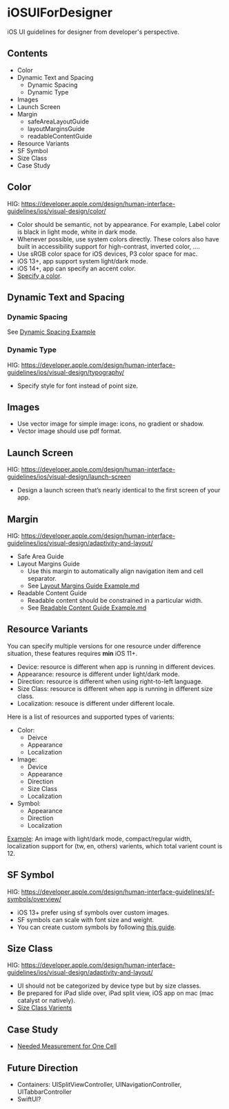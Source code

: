 # iOSUIForDesigner

iOS UI guidelines for designer from developer's perspective.

## Contents

- Color
- Dynamic Text and Spacing
  - Dynamic Spacing
  - Dynamic Type
- Images
- Launch Screen
- Margin
  - safeAreaLayoutGuide
  - layoutMarginsGuide
  - readableContentGuide
- Resource Variants
- SF Symbol
- Size Class
- Case Study

## Color

HIG: https://developer.apple.com/design/human-interface-guidelines/ios/visual-design/color/

- Color should be semantic, not by appearance. For example, Label color is black in light mode, white in dark mode.
- Whenever possible, use system colors directly. These colors also have built in accessibility support for high-contrast, inverted color, ....
- Use sRGB color space for iOS devices, P3 color space for mac.
- iOS 13+, app support system light/dark mode.
- iOS 14+, app can specify an accent color.
- [Specify a color](Examples/Specify%20a%20Color.md).

## Dynamic Text and Spacing

### Dynamic Spacing

See [Dynamic Spacing Example](Examples/Dynamic%20Spacing%20Example.md)

### Dynamic Type

HIG: https://developer.apple.com/design/human-interface-guidelines/ios/visual-design/typography/

- Specify style for font instead of point size.

## Images

- Use vector image for simple image: icons, no gradient or shadow.
- Vector image should use pdf format.

## Launch Screen

HIG: https://developer.apple.com/design/human-interface-guidelines/ios/visual-design/launch-screen

- Design a launch screen that’s nearly identical to the first screen of your app.

## Margin

HIG: https://developer.apple.com/design/human-interface-guidelines/ios/visual-design/adaptivity-and-layout/

- Safe Area Guide
- Layout Margins Guide
	- Use this margin to automatically align navigation item and cell separator.
	- See [Layout Margins Guide Example.md](Examples/Layout%20Margins%20Guide%20Example.md)
- Readable Content Guide
	- Readable content should be constrained in a particular width.
	- See [Readable Content Guide Example.md](Examples/Reabable%20Content%20Guide%20Example.md)

## Resource Variants

You can specify multiple versions for one resource under difference situation, these features requires **min** iOS 11+.

- Device: resource is different when app is running in different devices.
- Appearance: resource is different under light/dark mode.
- Direction: resource is different when using right-to-left language.
- Size Class: resource is different when app is running in different size class.
- Localization: resouce is different under different locale.

Here is a list of resources and supported types of varients:

- Color:
  - Deivce
  - Appearance
  - Localization
- Image:
  - Device
  - Appearance
  - Direction
  - Size Class
  - Localization
- Symbol:
  - Appearance
  - Direction
  - Localization

[Example](Images/CaseStudy/Image%20Varients.png): An image with light/dark mode, compact/regular width, localization support for (tw, en, others) varients, which total varient count is 12.

## SF Symbol

HIG: https://developer.apple.com/design/human-interface-guidelines/sf-symbols/overview/

- iOS 13+ prefer using sf symbols over custom images.
- SF symbols can scale with font size and weight.
- You can create custom symbols by following [this guide](https://developer.apple.com/documentation/uikit/uiimage/creating_custom_symbol_images_for_your_app).

## Size Class

HIG: https://developer.apple.com/design/human-interface-guidelines/ios/visual-design/adaptivity-and-layout/

- UI should not be categorized by device type but by size classes.
- Be prepared for iPad slide over, iPad split view, iOS app on mac (mac catalyst or natively).
- [Size Class Varients](Examples/Size%20Class%20Varients.md)

## Case Study

- [Needed Measurement for One Cell](Examples/Needed%20Measurement%20for%20One%20Cell.md)

## Future Direction

- Containers: UISplitViewController, UINavigationController, UITabbarController
- SwiftUI?